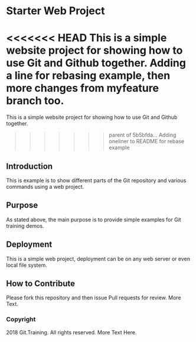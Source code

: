 # Starter Web Project

<<<<<<< HEAD
This is a simple website project for showing how to use Git and Github together.  Adding a line
for rebasing example, then more changes from myfeature branch too.
=======
This is a simple website project for showing how to use Git and Github together.
>>>>>>> parent of 5b5bfda... Adding oneliner to README for rebase example

## Introduction

This is example is to show different parts of the Git repository and various commands using a web project.

## Purpose

As stated above, the main purpose is to provide simple examples for Git training demos.

## Deployment

This is a simple web project, deployment can be on any web server or even local file system.

## How to Contribute

Please fork this repository and then issue Pull requests for review. More Text.

### Copyright

2018 Git.Training. All rights reserved.  More Text Here.


